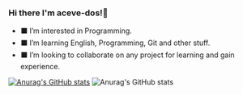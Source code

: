 ### Hi there  I'm aceve-dos!👋

- :black_large_square: I’m interested in Programming.
- :black_large_square: I’m learning English, Programming, Git and other stuff.
- :black_large_square: I’m looking to collaborate on any project for learning and gain experience.


[![Anurag's GitHub stats](https://github-readme-stats.vercel.app/api?username=aceve-dos)](https://github.com/aceve-dos/github-readme-stats)
![Anurag's GitHub stats](https://github-readme-stats.vercel.app/api?username=aceve-dos&show_icons=true&theme=tokyonight)

